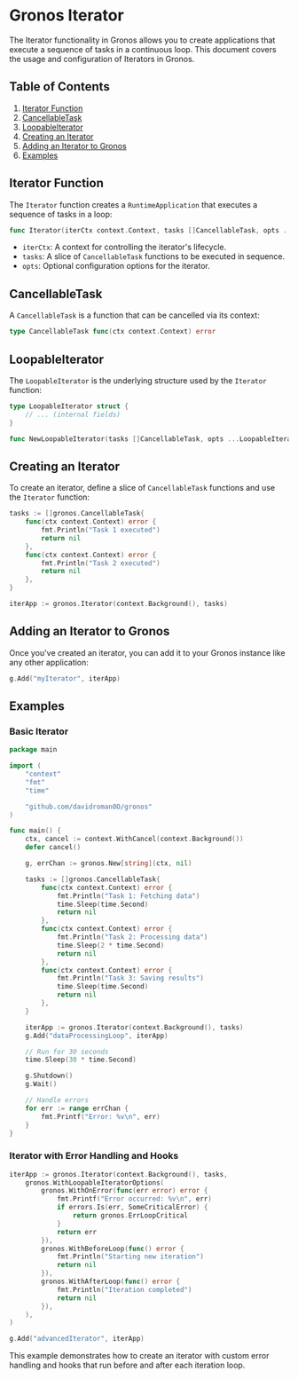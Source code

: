 # Gronos Iterator

The Iterator functionality in Gronos allows you to create applications that execute a sequence of tasks in a continuous loop. This document covers the usage and configuration of Iterators in Gronos.

## Table of Contents

1. [Iterator Function](#iterator-function)
2. [CancellableTask](#cancellabletask)
3. [LoopableIterator](#loopableiterator)
4. [Creating an Iterator](#creating-an-iterator)
5. [Adding an Iterator to Gronos](#adding-an-iterator-to-gronos)
6. [Examples](#examples)

## Iterator Function

The `Iterator` function creates a `RuntimeApplication` that executes a sequence of tasks in a loop:

```go
func Iterator(iterCtx context.Context, tasks []CancellableTask, opts ...IteratorOption) RuntimeApplication
```

- `iterCtx`: A context for controlling the iterator's lifecycle.
- `tasks`: A slice of `CancellableTask` functions to be executed in sequence.
- `opts`: Optional configuration options for the iterator.

## CancellableTask

A `CancellableTask` is a function that can be cancelled via its context:

```go
type CancellableTask func(ctx context.Context) error
```

## LoopableIterator

The `LoopableIterator` is the underlying structure used by the `Iterator` function:

```go
type LoopableIterator struct {
    // ... (internal fields)
}

func NewLoopableIterator(tasks []CancellableTask, opts ...LoopableIteratorOption) *LoopableIterator
```

## Creating an Iterator

To create an iterator, define a slice of `CancellableTask` functions and use the `Iterator` function:

```go
tasks := []gronos.CancellableTask{
    func(ctx context.Context) error {
        fmt.Println("Task 1 executed")
        return nil
    },
    func(ctx context.Context) error {
        fmt.Println("Task 2 executed")
        return nil
    },
}

iterApp := gronos.Iterator(context.Background(), tasks)
```

## Adding an Iterator to Gronos

Once you've created an iterator, you can add it to your Gronos instance like any other application:

```go
g.Add("myIterator", iterApp)
```

## Examples

### Basic Iterator

```go
package main

import (
    "context"
    "fmt"
    "time"

    "github.com/davidroman0O/gronos"
)

func main() {
    ctx, cancel := context.WithCancel(context.Background())
    defer cancel()

    g, errChan := gronos.New[string](ctx, nil)

    tasks := []gronos.CancellableTask{
        func(ctx context.Context) error {
            fmt.Println("Task 1: Fetching data")
            time.Sleep(time.Second)
            return nil
        },
        func(ctx context.Context) error {
            fmt.Println("Task 2: Processing data")
            time.Sleep(2 * time.Second)
            return nil
        },
        func(ctx context.Context) error {
            fmt.Println("Task 3: Saving results")
            time.Sleep(time.Second)
            return nil
        },
    }

    iterApp := gronos.Iterator(context.Background(), tasks)
    g.Add("dataProcessingLoop", iterApp)

    // Run for 30 seconds
    time.Sleep(30 * time.Second)

    g.Shutdown()
    g.Wait()

    // Handle errors
    for err := range errChan {
        fmt.Printf("Error: %v\n", err)
    }
}
```

### Iterator with Error Handling and Hooks

```go
iterApp := gronos.Iterator(context.Background(), tasks, 
    gronos.WithLoopableIteratorOptions(
        gronos.WithOnError(func(err error) error {
            fmt.Printf("Error occurred: %v\n", err)
            if errors.Is(err, SomeCriticalError) {
                return gronos.ErrLoopCritical
            }
            return err
        }),
        gronos.WithBeforeLoop(func() error {
            fmt.Println("Starting new iteration")
            return nil
        }),
        gronos.WithAfterLoop(func() error {
            fmt.Println("Iteration completed")
            return nil
        }),
    ),
)

g.Add("advancedIterator", iterApp)
```

This example demonstrates how to create an iterator with custom error handling and hooks that run before and after each iteration loop.